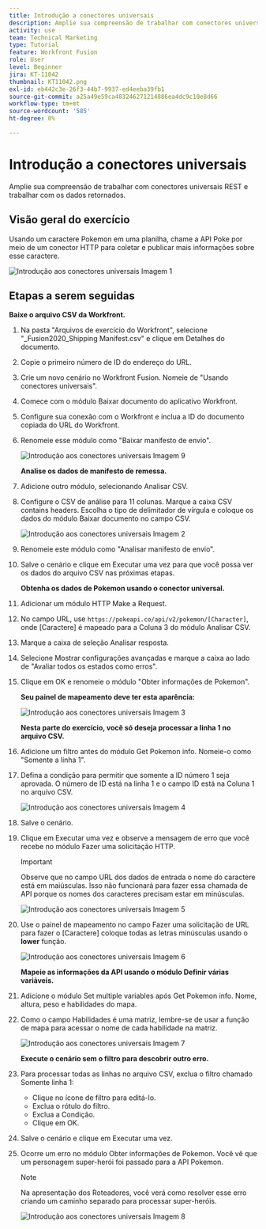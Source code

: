 ```yaml
---
title: Introdução a conectores universais
description: Amplie sua compreensão de trabalhar com conectores universais REST e trabalhar com os dados retornados.
activity: use
team: Technical Marketing
type: Tutorial
feature: Workfront Fusion
role: User
level: Beginner
jira: KT-11042
thumbnail: KT11042.png
exl-id: eb442c3e-26f3-44b7-9937-ed4eeba39fb1
source-git-commit: a25a49e59ca483246271214886ea4dc9c10e8d66
workflow-type: tm+mt
source-wordcount: '585'
ht-degree: 0%

---
```


# Introdução a conectores universais

Amplie sua compreensão de trabalhar com conectores universais REST e trabalhar com os dados retornados.

## Visão geral do exercício

Usando um caractere Pokemon em uma planilha, chame a API Poke por meio de um conector HTTP para coletar e publicar mais informações sobre esse caractere.

![Introdução aos conectores universais Imagem 1](../12-exercises/assets/introduction-to-universal-connectors-walkthrough-1.png)

## Etapas a serem seguidas

**Baixe o arquivo CSV da Workfront.**

1. Na pasta &quot;Arquivos de exercício do Workfront&quot;, selecione &quot;_Fusion2020_Shipping Manifest.csv&quot; e clique em Detalhes do documento.
1. Copie o primeiro número de ID do endereço do URL.
1. Crie um novo cenário no Workfront Fusion. Nomeie de &quot;Usando conectores universais&quot;.
1. Comece com o módulo Baixar documento do aplicativo Workfront.
1. Configure sua conexão com o Workfront e inclua a ID do documento copiada do URL do Workfront.
1. Renomeie esse módulo como &quot;Baixar manifesto de envio&quot;.

   ![Introdução aos conectores universais Imagem 9](../12-exercises/assets/introduction-to-universal-connectors-walkthrough-9.png)

   **Analise os dados de manifesto de remessa.**

1. Adicione outro módulo, selecionando Analisar CSV.
1. Configure o CSV de análise para 11 colunas. Marque a caixa CSV contains headers. Escolha o tipo de delimitador de vírgula e coloque os dados do módulo Baixar documento no campo CSV.

   ![Introdução aos conectores universais Imagem 2](../12-exercises/assets/introduction-to-universal-connectors-walkthrough-2.png)

1. Renomeie este módulo como &quot;Analisar manifesto de envio&quot;.
1. Salve o cenário e clique em Executar uma vez para que você possa ver os dados do arquivo CSV nas próximas etapas.

   **Obtenha os dados de Pokemon usando o conector universal.**

1. Adicionar um módulo HTTP Make a Request.
1. No campo URL, use `https://pokeapi.co/api/v2/pokemon/[Character]`, onde [Caractere] é mapeado para a Coluna 3 do módulo Analisar CSV.
1. Marque a caixa de seleção Analisar resposta.
1. Selecione Mostrar configurações avançadas e marque a caixa ao lado de &quot;Avaliar todos os estados como erros&quot;.
1. Clique em OK e renomeie o módulo &quot;Obter informações de Pokemon&quot;.

   **Seu painel de mapeamento deve ter esta aparência:**

   ![Introdução aos conectores universais Imagem 3](../12-exercises/assets/introduction-to-universal-connectors-walkthrough-3.png)

   **Nesta parte do exercício, você só deseja processar a linha 1 no arquivo CSV.**

1. Adicione um filtro antes do módulo Get Pokemon info. Nomeie-o como &quot;Somente a linha 1&quot;.
1. Defina a condição para permitir que somente a ID número 1 seja aprovada. O número de ID está na linha 1 e o campo ID está na Coluna 1 no arquivo CSV.

   ![Introdução aos conectores universais Imagem 4](../12-exercises/assets/introduction-to-universal-connectors-walkthrough-4.png)

1. Salve o cenário.
1. Clique em Executar uma vez e observe a mensagem de erro que você recebe no módulo Fazer uma solicitação HTTP.

   >[!IMPORTANT]
   >
   >Observe que no campo URL dos dados de entrada o nome do caractere está em maiúsculas. Isso não funcionará para fazer essa chamada de API porque os nomes dos caracteres precisam estar em minúsculas.

   ![Introdução aos conectores universais Imagem 5](../12-exercises/assets/introduction-to-universal-connectors-walkthrough-5.png)

1. Use o painel de mapeamento no campo Fazer uma solicitação de URL para fazer o [Caractere] coloque todas as letras minúsculas usando o **lower** função.

   ![Introdução aos conectores universais Imagem 6](../12-exercises/assets/introduction-to-universal-connectors-walkthrough-6.png)

   **Mapeie as informações da API usando o módulo Definir várias variáveis.**

1. Adicione o módulo Set multiple variables após Get Pokemon info. Nome, altura, peso e habilidades do mapa.
1. Como o campo Habilidades é uma matriz, lembre-se de usar a função de mapa para acessar o nome de cada habilidade na matriz.

   ![Introdução aos conectores universais Imagem 7](../12-exercises/assets/introduction-to-universal-connectors-walkthrough-7.png)

   **Execute o cenário sem o filtro para descobrir outro erro.**

1. Para processar todas as linhas no arquivo CSV, exclua o filtro chamado Somente linha 1:

   + Clique no ícone de filtro para editá-lo.
   + Exclua o rótulo do filtro.
   + Exclua a Condição.
   + Clique em OK.

1. Salve o cenário e clique em Executar uma vez.
1. Ocorre um erro no módulo Obter informações de Pokemon. Você vê que um personagem super-herói foi passado para a API Pokemon.

   >[!NOTE]
   >
   >Na apresentação dos Roteadores, você verá como resolver esse erro criando um caminho separado para processar super-heróis.

   ![Introdução aos conectores universais Imagem 8](../12-exercises/assets/introduction-to-universal-connectors-walkthrough-8.png)
